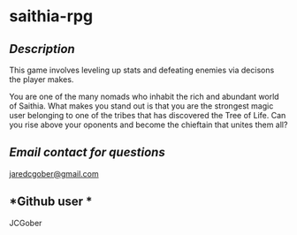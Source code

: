 # saithia-rpg


## *Description*

This game involves leveling up stats and defeating enemies via decisons the player makes. 

You are one of the many nomads who inhabit the rich and abundant world of Saithia. What makes you stand out is that you are the strongest magic user belonging to one of the tribes that has discovered the Tree of Life. Can you rise above your oponents and become the chieftain that unites them all?

## *Email contact for questions*

jaredcgober@gmail.com

## *Github user *

JCGober


